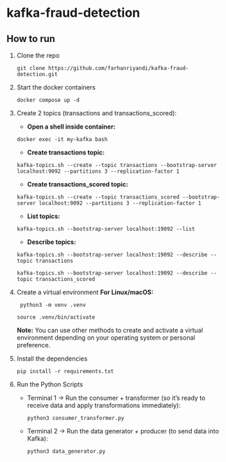 # kafka-fraud-detection

## How to run
1. Clone the repo
    ```
    git clone https://github.com/farhanriyandi/kafka-fraud-detection.git
    ```   
2. Start the docker containers
    ```
    docker compose up -d
    ```     

3. Create 2 topics (transactions and transactions_scored):

   * **Open a shell inside container:**
   ```
   docker exec -it my-kafka bash
   ```
   
   * **Create transactions topic:**
   ```
   kafka-topics.sh --create --topic transactions --bootstrap-server localhost:9092 --partitions 3 --replication-factor 1
   ```

   * **Create transactions_scored topic:**
   ```
   kafka-topics.sh --create --topic transactions_scored --bootstrap-server localhost:9092 --partitions 3 --replication-factor 1
   ```

   * **List topics:**
   ```
   kafka-topics.sh --bootstrap-server localhost:19092 --list
   ```

   * **Describe topics:**
    ```
    kafka-topics.sh --bootstrap-server localhost:19092 --describe --topic transactions
    ```

    ```
    kafka-topics.sh --bootstrap-server localhost:19092 --describe --topic transactions_scored
    ```

5. Create a virtual environment **For Linux/macOS:**
   ```
    python3 -m venv .venv
   ```
   ```
   source .venv/bin/activate
   ```
   **Note:** You can use other methods to create and activate a virtual environment depending on your operating system or personal preference.

6. Install the dependencies
    ```
    pip install -r requirements.txt
    ```
7. Run the Python Scripts
   * Terminal 1 → Run the consumer + transformer (so it’s ready to receive data and apply transformations immediately):
     ```
     python3 consumer_transformer.py
     ```
   * Terminal 2 → Run the data generator + producer (to send data into Kafka):
     ```
     python3 data_generator.py
     ```
